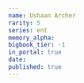 ```yaml
---
name: Ushaan Archer
rarity: 5
series: ent
memory_alpha:
bigbook_tier: -1
in_portal: true
date:
published: true
---
```




